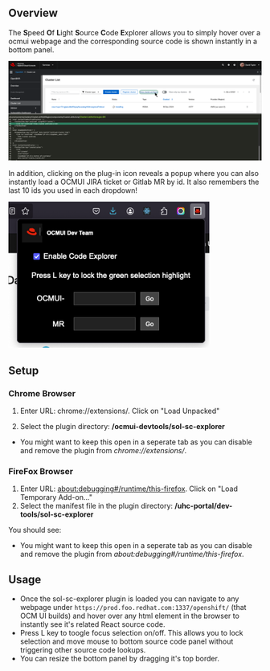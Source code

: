 ## Overview

The **S**peed **O**f **L**ight **S**ource **C**ode **E**xplorer allows you to simply hover over a ocmui webpage 
and the corresponding source code is shown instantly in a bottom panel. 

![sol-sc-explorer-screenshot](sol-sc-explorer/images/sol-sc-explorer.png)

In addition, clicking on the plug-in icon reveals a popup where you can also instantly load 
a OCMUI JIRA ticket or Gitlab MR by id.  It also remembers the last 10 ids you used in each 
dropdown!

<img src="sol-sc-explorer/images/sol-sc-explore-dlg.png" alt="plug-in-popup" width="400" />


## Setup

### Chrome Browser

1. Enter URL: chrome://extensions/.  Click on "Load Unpacked"

2. Select the plugin directory: **/ocmui-devtools/sol-sc-explorer**

* You might want to keep this open in a seperate tab as you can disable and remove the plugin from _chrome://extensions/_.

### FireFox Browser

1. Enter URL: [about:debugging#/runtime/this-firefox](about:debugging#/runtime/this-firefox).  Click on "Load Temporary Add-on..."
2. Select the manifest file in the plugin directory: **/uhc-portal/dev-tools/sol-sc-explorer**

You should see:

* You might want to keep this open in a seperate tab as you can disable and remove the plugin from _about:debugging#/runtime/this-firefox_.

## Usage
- Once the sol-sc-explorer plugin is loaded you can navigate to any webpage under `https://prod.foo.redhat.com:1337/openshift/` (that OCM UI builds) and hover over any html element in the browser to instantly see it's related React source code.
- Press L key to toogle focus selection on/off. This allows you to lock selection and move mouse to bottom source code panel without triggering other source code lookups.
- You can resize the bottom panel by dragging it's top border.
